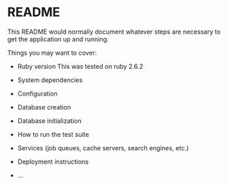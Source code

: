# README

This README would normally document whatever steps are necessary to get the
application up and running.

Things you may want to cover:

* Ruby version
This was tested on ruby 2.6.2

* System dependencies

* Configuration

* Database creation

* Database initialization

* How to run the test suite

* Services (job queues, cache servers, search engines, etc.)

* Deployment instructions

* ...
